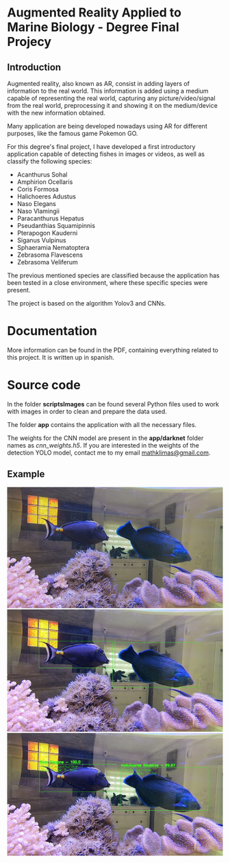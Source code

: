 # Augmented Reality Applied to Marine Biology - Degree Final Projecy
## Introduction
Augmented reality, also known as AR, consist in adding layers of information to the real world. This information is added using a medium capable of representing the real world, capturing any picture/video/signal from the real world, preprocessing it and showing it on the medium/device with the new information obtained.

Many application are being developed nowadays using AR for different purposes, like the famous game Pokemon GO.

For this degree's final project, I have developed a first introductory application capable of detecting fishes in images or videos, as well as classify the following species:

* Acanthurus Sohal
* Amphirion Ocellaris
* Coris Formosa
* Halichoeres Adustus
* Naso Elegans
* Naso Vlamingii
* Paracanthurus Hepatus
* Pseudanthias Squamipinnis
* Pterapogon Kauderni
* Siganus Vulpinus
* Sphaeramia Nematoptera
* Zebrasoma Flavescens
* Zebrasoma Veliferum

The previous mentioned species are classified because the application has been tested in a close environment, where these specific species were present. 

The project is based on the algorithm Yolov3 and CNNs.

# Documentation

More information can be found in the PDF, containing everything related to this project. It is written up in spanish.

# Source code

In the folder **scriptsImages** can be found several Python files used to work with images in order to clean and prepare the data used. 

The folder **app** contains the application with all the necessary files.

The weights for the CNN model are present in the **app/darknet** folder names as *cnn_weights.h5*. If you are interested in the weights of the detection YOLO model, contact me to my email mathklimas@gmail.com.

## Example 

![Original input](img/original.png)
![Simple output](img/output1.png)
![Detailed output](img/output2.png)
